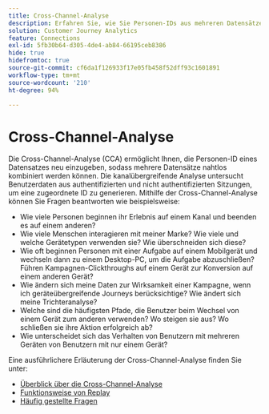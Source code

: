 ```yaml
---
title: Cross-Channel-Analyse
description: Erfahren Sie, wie Sie Personen-IDs aus mehreren Datensätzen neu eingeben, um Personen zuzuordnen.
solution: Customer Journey Analytics
feature: Connections
exl-id: 5fb30b64-d305-4de4-ab84-66195ceb8386
hide: true
hidefromtoc: true
source-git-commit: cf6da1f126933f17e05fb458f52dff93c1601891
workflow-type: tm+mt
source-wordcount: '210'
ht-degree: 94%

---
```


# Cross-Channel-Analyse

Die Cross-Channel-Analyse (CCA) ermöglicht Ihnen, die Personen-ID eines Datensatzes neu einzugeben, sodass mehrere Datensätze nahtlos kombiniert werden können. Die kanalübergreifende Analyse untersucht Benutzerdaten aus authentifizierten und nicht authentifizierten Sitzungen, um eine zugeordnete ID zu generieren. Mithilfe der Cross-Channel-Analyse können Sie Fragen beantworten wie beispielsweise:

* Wie viele Personen beginnen ihr Erlebnis auf einem Kanal und beenden es auf einem anderen?
* Wie viele Menschen interagieren mit meiner Marke? Wie viele und welche Gerätetypen verwenden sie? Wie überschneiden sich diese?
* Wie oft beginnen Personen mit einer Aufgabe auf einem Mobilgerät und wechseln dann zu einem Desktop-PC, um die Aufgabe abzuschließen? Führen Kampagnen-Clickthroughs auf einem Gerät zur Konversion auf einem anderen Gerät?
* Wie ändern sich meine Daten zur Wirksamkeit einer Kampagne, wenn ich geräteübergreifende Journeys berücksichtige? Wie ändert sich meine Trichteranalyse?
* Welche sind die häufigsten Pfade, die Benutzer beim Wechsel von einem Gerät zum anderen verwenden? Wo steigen sie aus? Wo schließen sie ihre Aktion erfolgreich ab?
* Wie unterscheidet sich das Verhalten von Benutzern mit mehreren Geräten von Benutzern mit nur einem Gerät?

Eine ausführlichere Erläuterung der Cross-Channel-Analyse finden Sie unter:

* [Überblick über die Cross-Channel-Analyse](/help/cca/overview.md)
* [Funktionsweise von Replay](/help/cca/replay.md)
* [Häufig gestellte Fragen](/help/cca/faq.md)
